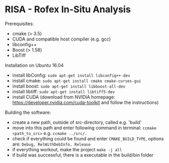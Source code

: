 # RISA - Rofex In-Situ Analysis

Prerequisites:
- cmake (> 3.5)
- CUDA and compatible host compiler (e.g. gcc)
- libconfig++
- Boost (> 1.58)
- LibTiff

Installation on Ubuntu 16.04
- install libConfig:
    ```sudo apt-get install libconfig++-dev```
- install cmake:
    ```sudo apt-get install cmake cmake-curses-gui```
- install boost:
    ```sudo apt-get install libboost-all-dev```
- install libtiff:
    ```sudo apt-get install libtiff5-dev```
- install CUDA (download from NVIDIA homepage: https://developer.nvidia.com/cuda-toolkit and follow the  instructions)

Building the software:
- create a new path, outside of src-directory, called e.g. 'build'
- move into this path and enter following command in terminal:
    ```ccmake <path_to_src>```
    e.g.
    ```ccmake ../src/.```
- check if everything could be found and enter ```CMAKE_BUILD_TYPE```, options are:
    ```Debug, RelWithDebInfo, Release```
- if everything workout, make the project
    ```make -j all```
- if build was successful, there is a executable in the build/bin folder
